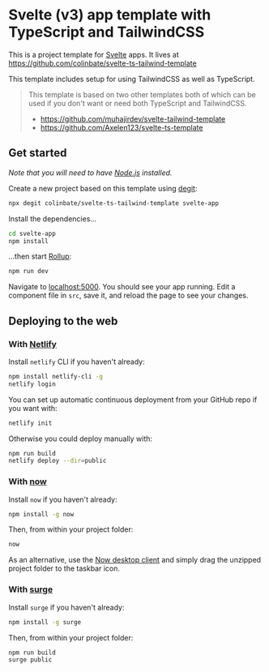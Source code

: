 # Svelte (v3) app template with TypeScript and TailwindCSS

This is a project template for [Svelte](https://svelte.dev) apps. It lives at https://github.com/colinbate/svelte-ts-tailwind-template

This template includes setup for using TailwindCSS as well as TypeScript.

> This template is based on two other templates both of which can be used if you don't want or need both TypeScript and TailwindCSS.
>
> * https://github.com/muhajirdev/svelte-tailwind-template
> * https://github.com/Axelen123/svelte-ts-template

## Get started

_Note that you will need to have [Node.js](https://nodejs.org) installed._

Create a new project based on this template using [degit](https://github.com/Rich-Harris/degit):

```bash
npx degit colinbate/svelte-ts-tailwind-template svelte-app
```

Install the dependencies...

```bash
cd svelte-app
npm install
```

...then start [Rollup](https://rollupjs.org):

```bash
npm run dev
```

Navigate to [localhost:5000](http://localhost:5000). You should see your app running. Edit a component file in `src`, save it, and reload the page to see your changes.

## Deploying to the web

### With [Netlify](https://www.netlify.com)

Install `netlify` CLI if you haven't already:

```bash
npm install netlify-cli -g
netlify login
```

You can set up automatic continuous deployment from your GitHub repo if you want with:

```bash
netlify init
```

Otherwise you could deploy manually with:
```bash
npm run build
netlify deploy --dir=public
```

### With [now](https://zeit.co/now)

Install `now` if you haven't already:

```bash
npm install -g now
```

Then, from within your project folder:

```bash
now
```

As an alternative, use the [Now desktop client](https://zeit.co/download) and simply drag the unzipped project folder to the taskbar icon.

### With [surge](https://surge.sh/)

Install `surge` if you haven't already:

```bash
npm install -g surge
```

Then, from within your project folder:

```bash
npm run build
surge public
```

